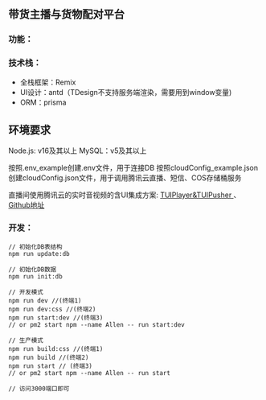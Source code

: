 ## 带货主播与货物配对平台

### 功能：

### 技术栈：

- 全栈框架：Remix
- UI设计：antd（TDesign不支持服务端渲染，需要用到window变量)
- ORM：prisma

## 环境要求
Node.js: v16及其以上
MySQL：v5及其以上

按照.env_example创建.env文件，用于连接DB
按照cloudConfig_example.json创建cloudConfig.json文件，用于调用腾讯云直播、短信、COS存储桶服务


直播间使用腾讯云的实时音视频的含UI集成方案: [ TUIPlayer&TUIPusher ](https://cloud.tencent.com/document/product/647/63830)、[ Github地址 ](https://github.com/tencentyun/TUILiveRoom/tree/main/Web)

### 开发：
```
// 初始化DB表结构
npm run update:db

// 初始化DB数据
npm run init:db

// 开发模式
npm run dev //(终端1)
npm run dev:css //(终端2)
npm run start:dev //(终端3)
// or pm2 start npm --name Allen -- run start:dev

// 生产模式
npm run build:css //(终端1)
npm run build //(终端2)
npm run start // (终端3)
// or pm2 start npm --name Allen -- run start

// 访问3000端口即可
```
